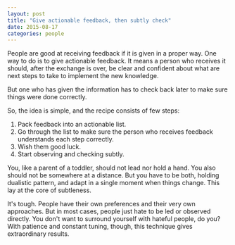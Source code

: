 ```yaml
---
layout: post
title: "Give actionable feedback, then subtly check"
date: 2015-08-17
categories: people
---
```


People are good at receiving feedback if it is given in a proper way. One way to do is to give actionable feedback. It means a person who receives it should, after the exchange is over, be clear and confident about what are next steps to take to implement the new knowledge.

But one who has given the information has to check back later to make sure things were done correctly. 

So, the idea is simple, and the recipe consists of few steps:

1. Pack feedback into an actionable list.
2. Go through the list to make sure the person who receives feedback understands each step correctly.
3. Wish them good luck.
4. Start observing and checking subtly.

You, like a parent of a toddler, should not lead nor hold a hand. You also should not be somewhere at a distance. But you have to be both, holding dualistic pattern, and adapt in a single moment when things change. This lay at the core of subtleness.

It's tough. People have their own preferences and their very own approaches. But in most cases, people just hate to be led or observed directly. You don't want to surround yourself with hateful people, do you? With patience and constant tuning, though, this technique gives extraordinary results.